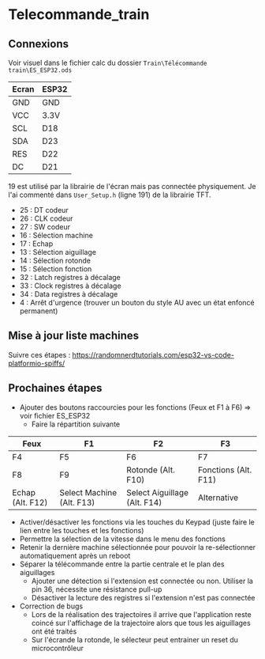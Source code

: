 # Telecommande_train

## Connexions

Voir visuel dans le fichier calc du dossier `Train\Télécommande train\ES_ESP32.ods`

| Ecran | ESP32 |
| ----- | ----- |
| GND   | GND   |
| VCC   | 3.3V  |
| SCL   | D18   |
| SDA   | D23   |
| RES   | D22   |
| DC    | D21   |

19 est utilisé par la librairie de l'écran mais pas connectée physiquement.
Je l'ai commenté dans `User_Setup.h` (ligne 191) de la librairie TFT.

 - 25 : DT codeur
 - 26 : CLK codeur
 - 27 : SW codeur
 - 16 : Sélection machine
 - 17 : Echap
 - 13 : Sélection aiguillage
 - 14 : Sélection rotonde
 - 15 : Sélection fonction
 - 32 : Latch registres à décalage
 - 33 : Clock registres à décalage
 - 34 : Data registres à décalage
 - 4 : Arrêt d'urgence (trouver un bouton du style AU avec un état enfoncé permanent)

## Mise à jour liste machines

Suivre ces étapes : https://randomnerdtutorials.com/esp32-vs-code-platformio-spiffs/

## Prochaines étapes

- Ajouter des boutons raccourcies pour les fonctions (Feux et F1 à F6) => voir fichier ES_ESP32
  - Faire la répartition suivante

| Feux             | F1                        | F2                           | F3                   |
| ---------------- | ------------------------- | ---------------------------- | -------------------- |
| F4               | F5                        | F6                           | F7                   |
| F8               | F9                        | Rotonde (Alt. F10)           | Fonctions (Alt. F11) |
| Echap (Alt. F12) | Select Machine (Alt. F13) | Select Aiguillage (Alt. F14) | Alternative          |

- Activer/désactiver les fonctions via les touches du Keypad (juste faire le lien entre les touches et les fonctions)
- Permettre la sélection de la vitesse dans le menu des fonctions
- Retenir la dernière machine sélectionnée pour pouvoir la re-sélectionner automatiquement après un reboot
- Séparer la télécommande entre la partie centrale et le plan des aiguillages
  - Ajouter une détection si l'extension est connectée ou non. Utiliser la pin 36, nécessite une résistance pull-up
  - Désactiver la lecture des registres si l'extension n'est pas connectée
- Correction de bugs
  - Lors de la réalisation des trajectoires il arrive que l'application reste coincé sur l'affichage de la trajectoire alors que tous les aiguillages ont été traités
  - Sur l'écrande la rotonde, le sélecteur peut entrainer un reset du microcontrôleur
